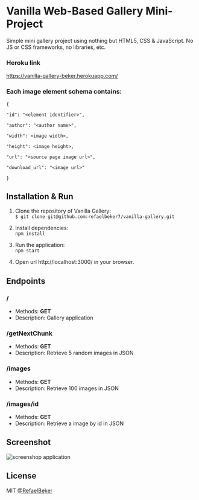 # Vanilla Web-Based Gallery Mini-Project
Simple mini gallery project using nothing but HTML5, CSS & JavaScript. No JS or CSS frameworks, no libraries, etc.

### Heroku link
https://vanilla-gallery-beker.herokuapp.com/


### Each image element schema contains: 
```
{

"id": "<element identifier>",

"author": "<author name>",

"width": <image width>,

"height": <image height>,

"url": "<source page image url>",

"download_url": "<image url>"

}
```

Installation & Run
---
1. Clone the repository of Vanilla Gallery: <br />
```$ git clone git@github.com:refaelbeker7/vanilla-gallery.git```

2. Install dependencies: <br />
```npm install```

3. Run the application: <br />
```npm start```

4. Open url http://localhost:3000/ in your browser.

Endpoints
---

### /

- Methods: **GET**
- Description: Gallery application


### /getNextChunk

- Methods: **GET**
- Description: Retrieve 5 random images in JSON

### /images

- Methods: **GET**
- Description: Retrieve 100 images in JSON

### /images/id

- Methods: **GET**
- Description: Retrieve a image by id in JSON

Screenshot
---
![screenshop application](https://github.com/RefaelBeker7/vanilla-gallery/blob/main/screenshot/screenshot_app.png)

License
---
MIT [@RefaelBeker](https://github.com/RefaelBeker7)


